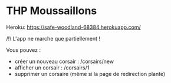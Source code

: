# THP Moussaillons

Heroku: https://safe-woodland-68384.herokuapp.com/

/!\ L'app ne marche que partiellement !

Vous pouvez :
* créer un nouveau corsair : /corsairs/new
* afficher un corsair : /corsairs/1
* supprimer un corsaire (même si la page de redirection plante)
